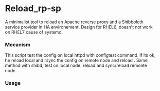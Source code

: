 # Reload_rp-sp

A minimalist tool to reload an Apache reverse proxy and a Shibboleth service provider in HA environement.
Design for RHEL6, doesn't not work on RHEL7 cause of systemd.

### Mecanism

This script test the config on local httpd with configtest command. If its ok, he reload local and rsync the config on remote node and reload . Same method with shibd, test on local node, reload and sync/reload remonte node.

### Usage

